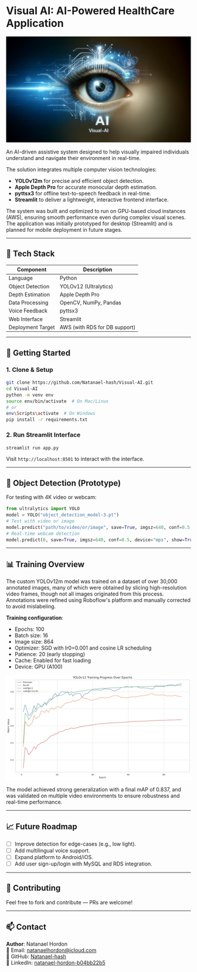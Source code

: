 # Visual AI: AI-Powered HealthCare Application

![Visual-AI Eye Logo](src/web_interface/assets/Visual-AI.png)

An AI-driven assistive system designed to help visually impaired individuals understand and navigate their environment in real-time.

The solution integrates multiple computer vision technologies:
- **YOLOv12m** for precise and efficient object detection.
- **Apple Depth Pro** for accurate monocular depth estimation.
- **pyttsx3** for offline text-to-speech feedback in real-time.
- **Streamlit** to deliver a lightweight, interactive frontend interface.

The system was built and optimized to run on GPU-based cloud instances (AWS), ensuring smooth performance even during complex visual scenes. The application was initially prototyped for desktop (Streamlit) and is planned for mobile deployment in future stages.

---

## 🧠 Tech Stack

| Component            | Description                                        |
|---------------------|----------------------------------------------------|
| Language             | Python                                             |
| Object Detection     | YOLOv12 (Ultralytics)                               |
| Depth Estimation     | Apple Depth Pro                          |
| Data Processing      | OpenCV, NumPy, Pandas                              |
| Voice Feedback       | pyttsx3                                            |
| Web Interface        | Streamlit                                          |
| Deployment Target    | AWS (with RDS for DB support)                     |

---

## 🚀 Getting Started

### 1. Clone & Setup
```bash
git clone https://github.com/Natanael-hash/Visual-AI.git
cd Visual-AI
python -m venv env
source env/bin/activate  # On Mac/Linux
# or
env\Scripts\activate  # On Windows
pip install -r requirements.txt
```

### 2. Run Streamlit Interface
```bash
streamlit run app.py
```

Visit `http://localhost:8501` to interact with the interface.

---

## 🎥 Object Detection (Prototype)

For testing with 4K video or webcam:

```python
from ultralytics import YOLO
model = YOLO("object_detection_model-3.pt")
# Test with video or image
model.predict("path/to/video/or/image", save=True, imgsz=640, conf=0.5, device="mps", show=True)
# Real-time webcam detection
model.predict(0, save=True, imgsz=640, conf=0.5, device="mps", show=True)
```

---

## 📊 Training Overview

The custom YOLOv12m model was trained on a dataset of over 30,000 annotated images, many of which were obtained by slicing high-resolution video frames, though not all images originated from this process. Annotations were refined using Roboflow's platform and manually corrected to avoid mislabeling.

**Training configuration**:
- Epochs: 100
- Batch size: 16
- Image size: 864
- Optimizer: SGD with lr0=0.001 and cosine LR scheduling
- Patience: 20 (early stopping)
- Cache: Enabled for fast loading
- Device: GPU (A100)

![Training Results](src/web_interface/assets/YOLOv12_Training_Progress_Over_Epochs.png)

The model achieved strong generalization with a final mAP of 0.837, and was validated on multiple video environments to ensure robustness and real-time performance.

---

## 📈 Future Roadmap

- [ ] Improve detection for edge-cases (e.g., low light).
- [ ] Add multilingual voice support.
- [ ] Expand platform to Android/iOS.
- [ ] Add user sign-up/login with MySQL and RDS integration.

---

## 🤝 Contributing

Feel free to fork and contribute — PRs are welcome!

---

## 📫 Contact

**Author**: Natanael Hordon  
📧 Email: natanaelhordon@icloud.com  
🔗 GitHub: [Natanael-hash](https://github.com/Natanael-hash)  
🔗 LinkedIn: [natanael-hordon-b04bb22b5](https://linkedin.com/in/natanael-hordon-b04bb22b5)
